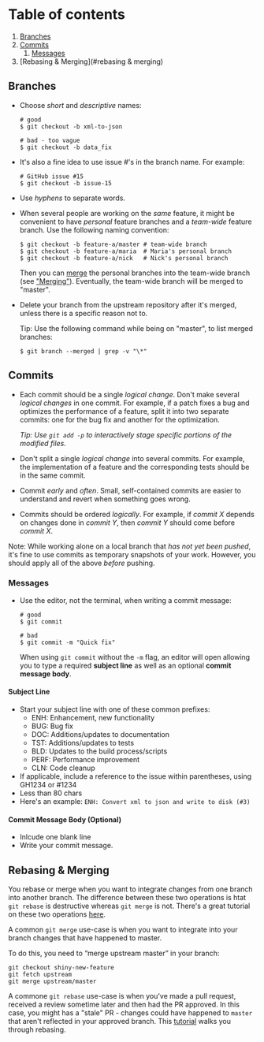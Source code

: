 # Table of contents

1. [Branches](#branches)
2. [Commits](#commits)
    1. [Messages](#messages)
3. [Rebasing & Merging](#rebasing & merging)

## Branches

* Choose *short* and *descriptive* names:

  ```shell
  # good
  $ git checkout -b xml-to-json

  # bad - too vague
  $ git checkout -b data_fix
  ```

* It's also a fine idea to use issue #'s in the branch name. For example:

  ```shell
  # GitHub issue #15
  $ git checkout -b issue-15
  ```

* Use *hyphens* to separate words.

* When several people are working on the *same* feature, it might be convenient
  to have *personal* feature branches and a *team-wide* feature branch.
  Use the following naming convention:

  ```shell
  $ git checkout -b feature-a/master # team-wide branch
  $ git checkout -b feature-a/maria  # Maria's personal branch
  $ git checkout -b feature-a/nick   # Nick's personal branch
  ```

  Then you can [merge](https://git-scm.com/docs/git-merge) the personal branches into the team-wide branch (see ["Merging"](#merging)).
  Eventually, the team-wide branch will be merged to "master".

* Delete your branch from the upstream repository after it's merged, unless
  there is a specific reason not to.

  Tip: Use the following command while being on "master", to list merged
  branches:

  ```shell
  $ git branch --merged | grep -v "\*"
  ```

## Commits

* Each commit should be a single *logical change*. Don't make several
  *logical changes* in one commit. For example, if a patch fixes a bug and
  optimizes the performance of a feature, split it into two separate commits: one for the bug fix and another for the optimization.

  *Tip: Use `git add -p` to interactively stage specific portions of the
  modified files.*

* Don't split a single *logical change* into several commits. For example,
  the implementation of a feature and the corresponding tests should be in the
  same commit.

* Commit *early* and *often*. Small, self-contained commits are easier to
  understand and revert when something goes wrong.

* Commits should be ordered *logically*. For example, if *commit X* depends
  on changes done in *commit Y*, then *commit Y* should come before *commit X*.

Note: While working alone on a local branch that *has not yet been pushed*, it's
fine to use commits as temporary snapshots of your work. However, you should apply all 
of the above *before* pushing.

### Messages

* Use the editor, not the terminal, when writing a commit message:

  ```shell
  # good
  $ git commit

  # bad
  $ git commit -m "Quick fix"
  ```

  When using `git commit` without the `-m` flag, an editor will open allowing you to
  type a required **subject line** as well as an optional **commit message body**.

#### Subject Line
 * Start your subject line with one of these common prefixes:
    - ENH: Enhancement, new functionality
    - BUG: Bug fix
    - DOC: Additions/updates to documentation
    - TST: Additions/updates to tests
    - BLD: Updates to the build process/scripts
    - PERF: Performance improvement
    - CLN: Code cleanup
  * If applicable, include a reference to the issue within parentheses, using GH1234 or #1234
  * Less than 80 chars
  * Here's an example:
    `ENH: Convert xml to json and write to disk (#3)`

#### Commit Message Body (Optional)
 * Inlcude one blank line
 * Write your commit message.

## Rebasing & Merging
You rebase or merge when you want to integrate changes from one branch into another branch. The difference
between these two operations is htat `git rebase` is destructive whereas `git merge` is not. There's
a great tutorial on these two operations [here](https://www.atlassian.com/git/tutorials/merging-vs-rebasing).

A common `git merge` use-case is when you want to integrate into your branch changes that have happened to master.

To do this, you need to “merge upstream master” in your branch:
  ```
  git checkout shiny-new-feature
  git fetch upstream
  git merge upstream/master
  ```
  
A commone `git rebase` use-case is when you've made a pull request, received a review sometime later and then had the PR
approved. In this case, you might has a "stale" PR - changes could have happened to `master` that aren't reflected in 
your approved branch. This [tutorial](https://github.com/edx/edx-platform/wiki/How-to-Rebase-a-Pull-Request) walks you 
through rebasing.
